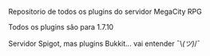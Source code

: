 Repositorio de todos os plugins do servidor MegaCity RPG

Todos os plugins são para 1.7.10

Servidor Spigot, mas plugins Bukkit... vai entender ¯\\_(ツ)_/¯